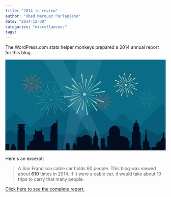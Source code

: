 ```yaml
---
title: "2014 in review"
author: "Obed Marquez Parlapiano"
date: "2014-12-30"
categories: "miscellaneous"
tags:
---
```


The WordPress.com stats helper monkeys prepared a 2014 annual report for this blog.

[![](../images/2014-emailteaser.png)](http://obedmarquezp.wordpress.com/2014/annual-report/)

Here's an excerpt:

> A San Francisco cable car holds 60 people. This blog was viewed about **610** times in 2014. If it were a cable car, it would take about 10 trips to carry that many people.

[Click here to see the complete report.](http://obedmarquezp.wordpress.com/2014/annual-report/)
